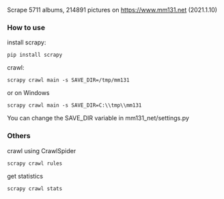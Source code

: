 
Scrape 5711 albums, 214891 pictures on https://www.mm131.net (2021.1.10)

### How to use

install scrapy:

    pip install scrapy
    
crawl:

    scrapy crawl main -s SAVE_DIR=/tmp/mm131

or on Windows

    scrapy crawl main -s SAVE_DIR=C:\\tmp\\mm131
    
You can change the SAVE_DIR variable in mm131_net/settings.py
   
### Others

crawl using CrawlSpider
    
    scrapy crawl rules

get statistics

    scrapy crawl stats
